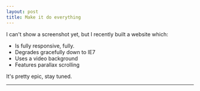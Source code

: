 ```yaml
---
layout: post
title: Make it do everything
---
```


I can't show a screenshot yet, but I recently built a website which:

- Is fully responsive, fully.
- Degrades gracefully down to IE7
- Uses a video background
- Features parallax scrolling

It's pretty epic, stay tuned.

<hr style="clear:both"/>
